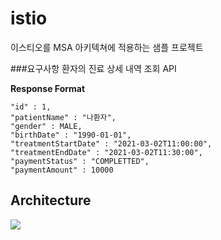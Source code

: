 # istio
이스티오를 MSA 아키텍쳐에 적용하는 샘플 프로젝트

###요구사항
환자의 진료 상세 내역 조회 API   

**Response Format**   

    "id" : 1,  
    "patientName" : "나환자",   
    "gender" : MALE,
    "birthDate" : "1990-01-01",
    "treatmentStartDate" : "2021-03-02T11:00:00",
    "treatmentEndDate" : "2021-03-02T11:30:00",
    "paymentStatus" : "COMPLETTED",
    "paymentAmount" : 10000


## Architecture
 ![](https://user-images.githubusercontent.com/77223336/169686401-02ef30d9-4c85-4f02-ac50-ad859b4b1d2b.png)
